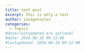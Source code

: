 ```yaml
---
title: test post
excerpt: this is only a test
author: josagonzalez
categories:
  - topics
#date/lastupdated are optional
#date: 2016-09-18 09:12:00
#lastupdated: 2016-09-18 09:12:00
---
```

